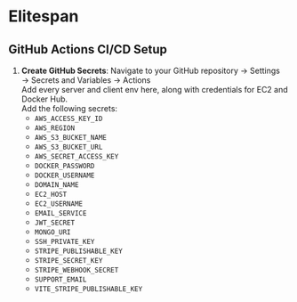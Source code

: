 # Elitespan

## GitHub Actions CI/CD Setup

1. **Create GitHub Secrets**:
   Navigate to your GitHub repository → Settings → Secrets and Variables → Actions  
   Add every server and client env here, along with credentials for EC2 and Docker Hub.  
   Add the following secrets:
   - `AWS_ACCESS_KEY_ID`
   - `AWS_REGION`
   - `AWS_S3_BUCKET_NAME`
   - `AWS_S3_BUCKET_URL`
   - `AWS_SECRET_ACCESS_KEY`
   - `DOCKER_PASSWORD`
   - `DOCKER_USERNAME`
   - `DOMAIN_NAME`
   - `EC2_HOST`
   - `EC2_USERNAME`
   - `EMAIL_SERVICE`
   - `JWT_SECRET`
   - `MONGO_URI`
   - `SSH_PRIVATE_KEY`
   - `STRIPE_PUBLISHABLE_KEY`
   - `STRIPE_SECRET_KEY`
   - `STRIPE_WEBHOOK_SECRET`
   - `SUPPORT_EMAIL`
   - `VITE_STRIPE_PUBLISHABLE_KEY`
